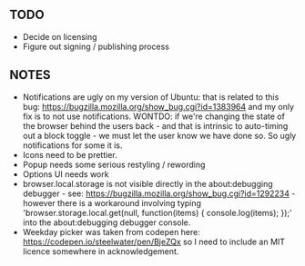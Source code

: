 ## TODO

* Decide on licensing
* Figure out signing / publishing process

## NOTES

* Notifications are ugly on my version of Ubuntu: that is related to this bug:
https://bugzilla.mozilla.org/show_bug.cgi?id=1383964 and my only fix is to not use
notifications. WONTDO: if we're changing the state of the browser behind the users
back - and that is intrinsic to auto-timing out a block toggle - we must let the
user know we have done so. So ugly notifications for some it is.
* Icons need to be prettier.
* Popup needs some serious restyling / rewording
* Options UI needs work
* browser.local.storage is not visible directly in the about:debugging debugger - see:
https://bugzilla.mozilla.org/show_bug.cgi?id=1292234 - however there is a workaround
involving typing 'browser.storage.local.get(null, function(items) { console.log(items); });'
into the about:debugging debugger console.
* Weekday picker was taken from codepen here: https://codepen.io/steelwater/pen/BjeZQx
so I need to include an MIT licence somewhere in acknowledgement.
